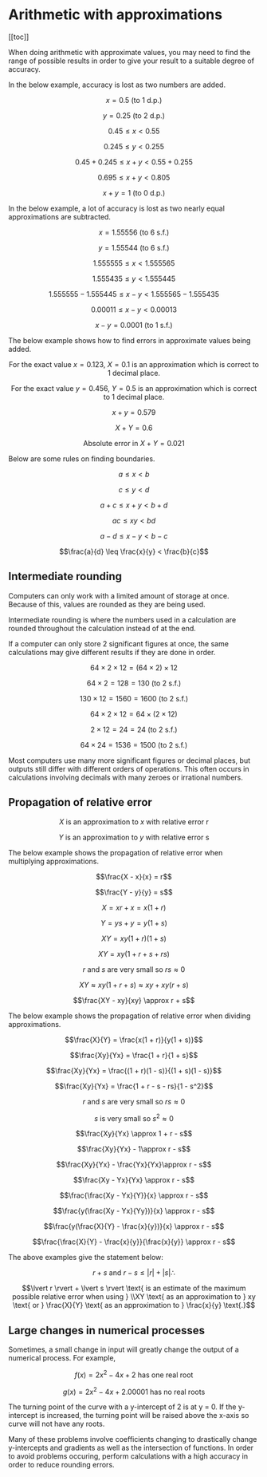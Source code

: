 # Arithmetic with approximations

[[toc]]

When doing arithmetic with approximate values, you may need to find the range of possible results in order to give your result to a suitable degree of accuracy.

In the below example, accuracy is lost as two numbers are added.

$$x = 0.5 \text{ (to 1 d.p.)}$$

$$y = 0.25 \text{ (to 2 d.p.)}$$

$$0.45 \leq x < 0.55$$

$$0.245 \leq y < 0.255$$

$$0.45 + 0.245 \leq x + y < 0.55 + 0.255$$

$$0.695 \leq x + y < 0.805$$

$$x + y = 1 \text{ (to 0 d.p.)}$$

In the below example, a lot of accuracy is lost as two nearly equal approximations are subtracted.

$$x = 1.55556 \text{ (to 6 s.f.)}$$

$$y = 1.55544 \text{ (to 6 s.f.)}$$

$$1.555555 \leq x < 1.555565$$

$$1.555435 \leq y < 1.555445$$

$$1.555555 - 1.555445 \leq x - y < 1.555565 - 1.555435$$

$$0.00011 \leq x - y < 0.00013$$

$$x - y = 0.0001 \text{ (to 1 s.f.)}$$

The below example shows how to find errors in approximate values being added.

$$\text{For the exact value } x = 0.123\text{, } X = 0.1 \text{ is an approximation which is correct to 1 decimal place.}$$

$$\text{For the exact value } y = 0.456 \text{, } Y = 0.5 \text{ is an approximation which is correct to 1 decimal place.}$$

$$x + y = 0.579$$

$$X + Y = 0.6$$

$$\text{Absolute error in }X + Y = 0.021$$

Below are some rules on finding boundaries.

$$a \leq x < b$$

$$c \leq y < d$$

$$a + c \leq x + y < b + d$$

$$ac \leq xy < bd$$

$$a - d \leq x - y < b - c$$

$$\frac{a}{d} \leq \frac{x}{y} < \frac{b}{c}$$

## Intermediate rounding

Computers can only work with a limited amount of storage at once. Because of this, values are rounded as they are being used.

Intermediate rounding is where the numbers used in a calculation are rounded throughout the calculation instead of at the end.

If a computer can only store 2 significant figures at once, the same calculations may give different results if they are done in order.

$$64 \times 2 \times 12 = (64 \times 2) \times 12$$

$$64 \times 2 = 128 = 130 \text{ (to 2 s.f.)}$$

$$130 \times 12 = 1560 = 1600 \text{ (to 2 s.f.)}$$

$$64 \times 2 \times 12 = 64 \times (2 \times 12)$$

$$2 \times 12 = 24 = 24 \text{ (to 2 s.f.)}$$

$$64 \times 24 = 1536 = 1500 \text{ (to 2 s.f.)}$$

Most computers use many more significant figures or decimal places, but outputs still differ with different orders of operations. This often occurs in calculations involving decimals with many zeroes or irrational numbers.

## Propagation of relative error

$$X \text{ is an approximation to } x \text{ with relative error r}$$

$$Y \text{ is an approximation to } y \text{ with relative error s}$$

The below example shows the propagation of relative error when multiplying approximations.

$$\frac{X - x}{x} = r$$

$$\frac{Y - y}{y} = s$$

$$X = xr + x = x(1 + r)$$

$$Y = ys + y = y(1 + s)$$

$$XY = xy(1 + r)(1 + s)$$

$$XY = xy(1 + r + s + rs)$$

$$r \text{ and } s \text{ are very small so } rs \approx 0$$

$$XY \approx xy(1 + r + s) \approx xy + xy(r + s)$$

$$\frac{XY - xy}{xy} \approx r + s$$

The below example shows the propagation of relative error when dividing approximations.

$$\frac{X}{Y} = \frac{x(1 + r)}{y(1 + s)}$$

$$\frac{Xy}{Yx} = \frac{1 + r}{1 + s}$$

$$\frac{Xy}{Yx} = \frac{(1 + r)(1 - s)}{(1 + s)(1 - s)}$$

$$\frac{Xy}{Yx} = \frac{1 + r - s - rs}{1 - s^2}$$

$$r \text{ and } s \text{ are very small so } rs \approx 0$$

$$s \text{ is very small so } s^2 \approx 0$$

$$\frac{Xy}{Yx} \approx 1 + r - s$$

$$\frac{Xy}{Yx} - 1\approx r - s$$

$$\frac{Xy}{Yx} - \frac{Yx}{Yx}\approx r - s$$

$$\frac{Xy - Yx}{Yx} \approx r - s$$

$$\frac{\frac{Xy - Yx}{Y}}{x} \approx r - s$$

$$\frac{y(\frac{Xy - Yx}{Yy})}{x} \approx r - s$$

$$\frac{y(\frac{X}{Y} - \frac{x}{y})}{x} \approx r - s$$

$$\frac{\frac{X}{Y} - \frac{x}{y}}{\frac{x}{y}} \approx r - s$$

The above examples give the statement below:

$$r + s \text{ and } r - s \leq \lvert r \rvert + \lvert s \rvert \therefore$$

$$\lvert r \rvert + \lvert s \rvert \text{ is an estimate of the maximum possible relative error when using } \\XY \text{ as an approximation to } xy \text{ or } \frac{X}{Y} \text{ as an approximation to } \frac{x}{y} \text{.}$$

## Large changes in numerical processes

Sometimes, a small change in input will greatly change the output of a numerical process. For example,

$$f(x) = 2x^2-4x+2 \text{ has one real root}$$

$$g(x) = 2x^2-4x+2.00001 \text{ has no real roots}$$

The turning point of the curve with a y-intercept of 2 is at y = 0. If the y-intercept is increased, the turning point will be raised above the x-axis so curve will not have any roots.

Many of these problems involve coefficients changing to drastically change y-intercepts and gradients as well as the intersection of functions. In order to avoid problems occuring, perform calculations with a high accuracy in order to reduce rounding errors.

